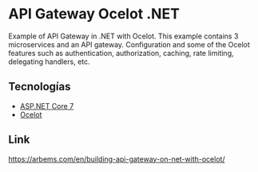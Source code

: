 # API Gateway Ocelot .NET
Example of API Gateway in .NET with Ocelot. This example contains 3 microservices and an API gateway. Configuration and some of the Ocelot features such as authentication, authorization, caching, rate limiting, delegating handlers, etc.

## Tecnologías

* [ASP.NET Core 7](https://docs.microsoft.com/en-us/aspnet/core/introduction-to-aspnet-core)
* [Ocelot](https://github.com/ThreeMammals/Ocelot)

## Link
https://arbems.com/en/building-api-gateway-on-net-with-ocelot/
